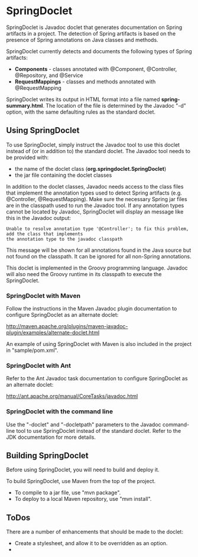 # SpringDoclet

SpringDoclet is Javadoc doclet that generates documentation on Spring artifacts in a project. The detection of
Spring artifacts is based on the presence of Spring annotations on Java classes and methods.

SpringDoclet currently detects and documents the following types of Spring artifacts:

  + **Components** - classes annotated with @Component, @Controller, @Repository, and @Service
  + **RequestMappings** - classes and methods annotated with @RequestMapping

SpringDoclet writes its output in HTML format into a file named **spring-summary.html**. The location of the file is
determined by the Javadoc "-d" option, with the same defaulting rules as the standard doclet.

## Using SpringDoclet

To use SpringDoclet, simply instruct the Javadoc tool to use this doclet instead of (or in addition to) the standard
doclet. The Javadoc tool needs to be provided with:

  + the name of the doclet class (**org.springdoclet.SpringDoclet**)
  + the jar file containing the doclet classes

In addition to the doclet classes, Javadoc needs access to the class files that implement the annotation types
used to detect Spring artifacts (e.g. @Controller, @RequestMapping). Make sure the necessary Spring jar files are
in the classpath used to run the Javadoc tool. If any annotation types cannot be located by Javadoc, SpringDoclet will
display an message like this in the Javadoc output:

    Unable to resolve annotation type '@Controller'; to fix this problem, add the class that implements
    the annotation type to the javadoc classpath

This message will be shown for all annotations found in the Java source but not found on the classpath. It can be 
ignored for all non-Spring annotations.

This doclet is implemented in the Groovy programming language. Javadoc will also need the Groovy runtime in its
classpath to execute the SpringDoclet.

### SpringDoclet with Maven

Follow the instructions in the Maven Javadoc plugin documentation to configure SpringDoclet as an alternate doclet:

<http://maven.apache.org/plugins/maven-javadoc-plugin/examples/alternate-doclet.html>

An example of using SpringDoclet with Maven is also included in the project in "sample/pom.xml".  

### SpringDoclet with Ant

Refer to the Ant Javadoc task documentation to configure SpringDoclet as an alternate doclet:

<http://ant.apache.org/manual/CoreTasks/javadoc.html>

### SpringDoclet with the command line

Use the "-doclet" and "-docletpath" parameters to the Javadoc command-line tool to use SpringDoclet instead of the
standard doclet. Refer to the JDK documentation for more details.

## Building SpringDoclet

Before using SpringDoclet, you will need to build and deploy it.

To build SpringDoclet, use Maven from the top of the project.

  + To compile to a jar file, use "mvn package".
  + To deploy to a local Maven repository, use "mvn install".

## ToDos

There are a number of enhancements that should be made to the doclet:

  + Create a stylesheet, and allow it to be overridden as an option.
  + 